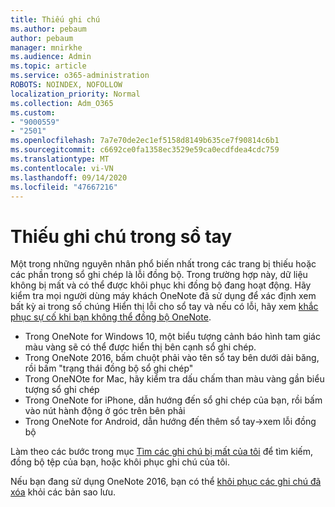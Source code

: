 ```yaml
---
title: Thiếu ghi chú
ms.author: pebaum
author: pebaum
manager: mnirkhe
ms.audience: Admin
ms.topic: article
ms.service: o365-administration
ROBOTS: NOINDEX, NOFOLLOW
localization_priority: Normal
ms.collection: Adm_O365
ms.custom:
- "9000559"
- "2501"
ms.openlocfilehash: 7a7e70de2ec1ef5158d8149b635ce7f90814c6b1
ms.sourcegitcommit: c6692ce0fa1358ec3529e59ca0ecdfdea4cdc759
ms.translationtype: MT
ms.contentlocale: vi-VN
ms.lasthandoff: 09/14/2020
ms.locfileid: "47667216"
---
```

# <a name="missing-notes-in-notebook"></a>Thiếu ghi chú trong sổ tay

Một trong những nguyên nhân phổ biến nhất trong các trang bị thiếu hoặc các phần trong sổ ghi chép là lỗi đồng bộ. Trong trường hợp này, dữ liệu không bị mất và có thể được khôi phục khi đồng bộ đang hoạt động. Hãy kiểm tra mọi người dùng máy khách OneNote đã sử dụng để xác định xem bất kỳ ai trong số chúng Hiển thị lỗi cho sổ tay và nếu có lỗi, hãy xem [khắc phục sự cố khi bạn không thể đồng bộ OneNote](https://support.office.com/article/299495ef-66d1-448f-90c1-b785a6968d45).

- Trong OneNote for Windows 10, một biểu tượng cảnh báo hình tam giác màu vàng sẽ có thể được hiển thị bên cạnh sổ ghi chép.
- Trong OneNote 2016, bấm chuột phải vào tên sổ tay bên dưới dải băng, rồi bấm "trạng thái đồng bộ sổ ghi chép"
- Trong OneNOte for Mac, hãy kiểm tra dấu chấm than màu vàng gần biểu tượng sổ ghi chép
- Trong OneNote for iPhone, dẫn hướng đến sổ ghi chép của bạn, rồi bấm vào nút hành động ở góc trên bên phải
- Trong OneNote for Android, dẫn hướng đến thêm sổ tay->xem lỗi đồng bộ

Làm theo các bước trong mục [Tìm các ghi chú bị mất của tôi](https://support.office.com/article/32cb2bd7-afe7-44d2-a711-398a88421287) để tìm kiếm, đồng bộ tệp của bạn, hoặc khôi phục ghi chú của tôi.

Nếu bạn đang sử dụng OneNote 2016, bạn có thể [khôi phục các ghi chú đã xóa](https://support.office.com/article/32ed1036-74fd-4c21-bc28-033a486e6b14) khỏi các bản sao lưu.